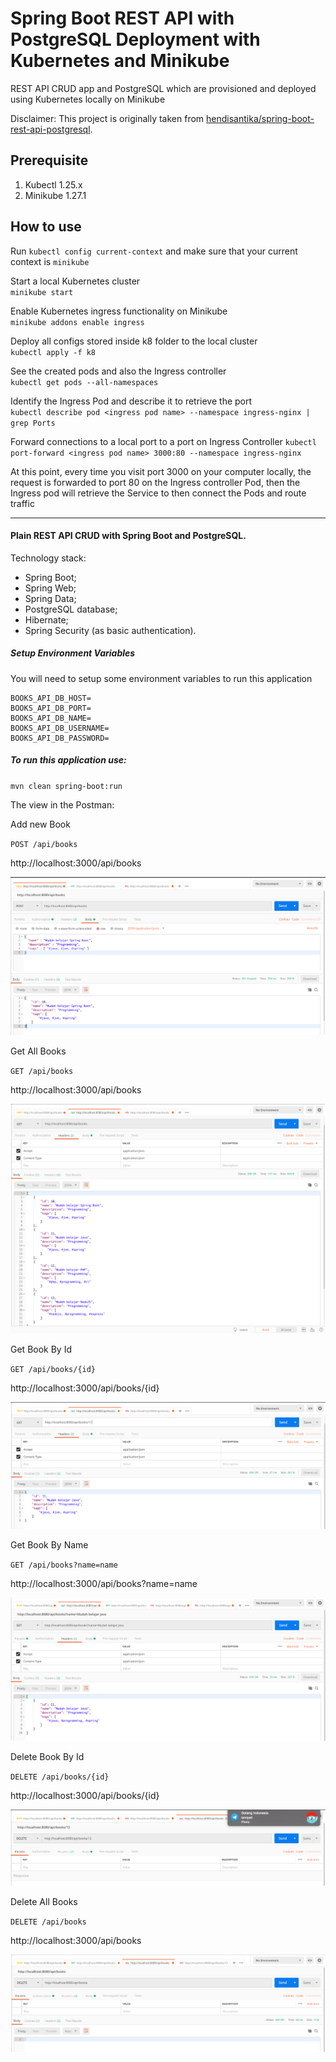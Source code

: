 # Spring Boot REST API with PostgreSQL Deployment with Kubernetes and Minikube

REST API CRUD app and PostgreSQL which are provisioned and deployed using Kubernetes locally on Minikube

Disclaimer: This project is originally taken from [hendisantika/spring-boot-rest-api-postgresql](https://github.com/hendisantika/spring-boot-rest-api-postgresql).

## Prerequisite

1. Kubectl 1.25.x
2. Minikube 1.27.1

## How to use

Run `kubectl config current-context` and make sure that your current context is `minikube`

Start a local Kubernetes cluster  
`minikube start`

Enable Kubernetes ingress functionality on Minikube  
`minikube addons enable ingress`

Deploy all configs stored inside k8 folder to the local cluster  
`kubectl apply -f k8`

See the created pods and also the Ingress controller  
`kubectl get pods --all-namespaces`

Identify the Ingress Pod and describe it to retrieve the port  
`kubectl describe pod <ingress pod name> --namespace ingress-nginx | grep Ports`

Forward connections to a local port to a port on Ingress Controller
`kubectl port-forward <ingress pod name> 3000:80 --namespace ingress-nginx`

At this point, every time you visit port 3000 on your computer locally, the request is forwarded to port 80 on the Ingress controller Pod, then the Ingress pod will retrieve the Service to then connect the Pods and route traffic

---

#### Plain REST API CRUD with Spring Boot and PostgreSQL.

Technology stack:

* Spring Boot;
* Spring Web;
* Spring Data;
* PostgreSQL database;
* Hibernate;
* Spring Security (as basic authentication).

##### Setup Environment Variables

You will need to setup some environment variables to run this application

```
BOOKS_API_DB_HOST=
BOOKS_API_DB_PORT=
BOOKS_API_DB_NAME=
BOOKS_API_DB_USERNAME=
BOOKS_API_DB_PASSWORD=
```

##### To run this application use:

`mvn clean spring-boot:run`

The view in the Postman:

Add new Book

`POST /api/books`

http://localhost:3000/api/books

![Add New Book](img/add.png "Add New Book")

Get All Books

`GET /api/books`

http://localhost:3000/api/books

![Get All Books](img/list.png "Get All Books")

Get Book By Id

`GET /api/books/{id}`

http://localhost:3000/api/books/{id}

![Get Book By Id](img/getId.png "Get Book By Id")

Get Book By Name

`GET /api/books?name=name`

http://localhost:3000/api/books?name=name

![Get Book By Name](img/name.png "Get Book By Name")

Delete Book By Id

`DELETE /api/books/{id}`

http://localhost:3000/api/books/{id}

![Delete Book By Id](img/deleteId.png "Delete Book By Id")

Delete All Books

`DELETE /api/books`

http://localhost:3000/api/books

![Delete All Books](img/deleteAll.png "Delete All Books")
